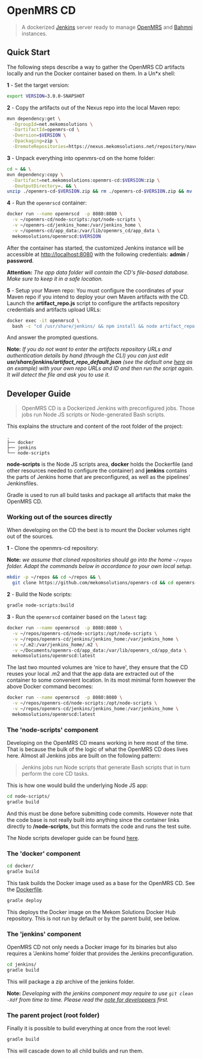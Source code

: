 # OpenMRS CD
> A dockerized [Jenkins](https://jenkins.io/) server ready to manage [OpenMRS](https://openmrs.org/) and [Bahmni](https://www.bahmni.org/) instances.

## Quick Start

The following steps describe a way to gather the OpenMRS CD artifacts locally and run the Docker container based on them. In a Un\*x shell:

**1** - Set the target version:
```bash
export VERSION=3.0.0-SNAPSHOT
```
**2** - Copy the artifacts out of the Nexus repo into the local Maven repo:
```bash
mvn dependency:get \
  -DgroupId=net.mekomsolutions \
  -DartifactId=openmrs-cd \
  -Dversion=$VERSION \
  -Dpackaging=zip \
  -DremoteRepositories=https://nexus.mekomsolutions.net/repository/maven-public
```
**3** - Unpack everything into openmrs-cd on the home folder:
```bash
cd ~ && \
mvn dependency:copy \
  -Dartifact=net.mekomsolutions:openmrs-cd:$VERSION:zip \
  -DoutputDirectory=. && \
unzip ./openmrs-cd-$VERSION.zip && rm ./openmrs-cd-$VERSION.zip && mv ./openmrs-cd-$VERSION ./openmrs-cd
```

**4** - Run the `openmrscd` container:
```bash
docker run --name openmrscd  -p 8080:8080 \
  -v ~/openmrs-cd/node-scripts:/opt/node-scripts \
  -v ~/openmrs-cd/jenkins_home:/var/jenkins_home \
  -v ~/openmrs-cd/app_data:/var/lib/openmrs_cd/app_data \
  mekomsolutions/openmrscd:$VERSION
```
After the container has started, the customized Jenkins instance will be accessible at [http://localhost:8080](http://localhost:8080) with the following credentials: **admin** / **password**.

**Attention:** _The app data folder will contain the CD's file-based database. Make sure to keep it in a safe location._

**5** - Setup your Maven repo:
You must configure the coordinates of your Maven repo if you intend to deploy your own Maven artifacts with the CD.
Launch the **artifact_repo.js** script to configure the artifacts repository credentials and artifacts upload URLs:
```bash
docker exec -it openmrscd \
  bash -c "cd /usr/share/jenkins/ && npm install && node artifact_repo.js"
```
And answer the prompted questions.

**Note:** _If you do not want to enter the artifacts repository URLs and authentication details by hand (through the CLI) you can just edit **usr/share/jenkins/artifact_repo_default.json** (see the default one [here](docker/config/artifact_repo_default.json) as an example) with your own repo URLs and ID and then run the script again. It will detect the file and ask you to use it._

## Developer Guide

>OpenMRS CD is a Dockerized Jenkins with preconfigured jobs. Those jobs run Node JS scripts or Node-generated Bash scripts.

This explains the structure and content of the root folder of the project:

```
.
├── docker
├── jenkins
└── node-scripts
```
**node-scripts** is the Node JS scripts area, **docker** holds the Dockerfile (and other resources needed to configure the container) and **jenkins** contains the parts of Jenkins home that are preconfigured, as well as the pipelines' Jenkinsfiles.

Gradle is used to run all build tasks and package all artifacts that make the OpenMRS CD.

### Working out of the sources directly

When developing on the CD the best is to mount the Docker volumes right out of the sources.

**1** - Clone the openmrs-cd repository:

**Note:** _we assume that cloned repositories should go into the home `~/repos` folder. Adapt the commands below in accordance to your own local setup._
```bash
mkdir -p ~/repos && cd ~/repos && \
  git clone https://github.com/mekomsolutions/openmrs-cd && cd openmrs-cd
```
**2** - Build the Node scripts:
```bash
gradle node-scripts:build
```

**3** - Run the `openmrscd` container based on the `latest` tag:
```bash
docker run --name openmrscd  -p 8080:8080 \
  -v ~/repos/openmrs-cd/node-scripts:/opt/node-scripts \
  -v ~/repos/openmrs-cd/jenkins/jenkins_home:/var/jenkins_home \
  -v ~/.m2:/var/jenkins_home/.m2 \
  -v ~/Documents/openmrs-cd/app_data:/var/lib/openmrs_cd/app_data \
  mekomsolutions/openmrscd:latest
```
The last two mounted volumes are 'nice to have', they ensure that the CD reuses your local .m2 and that the app data are extracted out of the container to some convenient location. In its most minimal form however the above Docker command becomes:
```bash
docker run --name openmrscd  -p 8080:8080 \
  -v ~/repos/openmrs-cd/node-scripts:/opt/node-scripts \
  -v ~/repos/openmrs-cd/jenkins/jenkins_home:/var/jenkins_home \
  mekomsolutions/openmrscd:latest
```

### The 'node-scripts' component
Developing on the OpenMRS CD means working in here most of the time.
That is because the bulk of the logic of what the OpenMRS CD does lives here. Almost all Jenkins jobs are built on the following pattern:
>Jenkins jobs run Node scripts that generate Bash scripts that in turn perform the core CD tasks.

This is how one would build the underlying Node JS app:
```bash
cd node-scripts/
gradle build
```
And this must be done before submitting code commits.
However note that the code base is not really built into anything since the container links directly to **/node-scripts**, but this formats the code and runs the test suite.

The Node scripts developer guide can be found [here](node-scripts/README.md).

### The 'docker' component
```bash
cd docker/
gradle build
```
This task builds the Docker image used as a base for the OpenMRS CD. See the [Dockerfile](docker/Dockerfile).

```bash
gradle deploy
```
This deploys the Docker image on the Mekom Solutions Docker Hub repository. This is not run by default or by the parent build, see below.

### The 'jenkins' component

OpenMRS CD not only needs a Docker image for its binaries but also requires a 'Jenkins home' folder that provides the Jenkins preconfiguration.

```bash
cd jenkins/
gradle build
```
This will package a zip archive of the jenkins folder.

**Note:** _Developing with the jenkins component may require to use `git clean -Xdf` from time to time. Please read the [note for developpers](jenkins/README.md) first._

### The parent project (root folder)

Finally it is possible to build everything at once from the root level:
```bash
gradle build
```
This will cascade down to all child builds and run them.